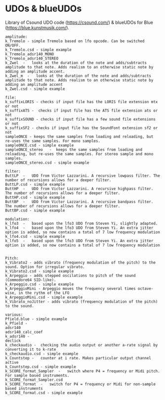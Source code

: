 # UDOs & blueUDOs

Library of Csound UDO code (https://csound.com/) & blueUDOs for Blue (https://blue.kunstmusik.com/).

    
    amplitude:
    k_Tremolo - simple Tremolo based on lfo opcode. Can be switched ON/OFF.
    k_Tremolo.csd - simple example
    k_Tremolo_adsr140_MONO
    k_Tremolo_adsr140_STEREO
    k_Zwel  -   looks at the duration of the note and adds/subtracts amplitude to that note. Adds realism to an otherwise static note by adding an amplitude accent.
    k_Zwel_m  -   looks at the duration of the note and adds/subtracts amplitude to that note. Adds realism to an otherwise static note by adding an amplitude accent
    k_Zwel.csd - simple example
        
    file:
    k_suffixLORIS - checks if input file has the LORIS file extension mtx or not
    k_suffixATS -  checks if input file has the ATS file extension ats or not
    k_suffixSOUND - checks if input file has a few sound file extensions or not
    k_suffixSF2 - checks if input file has the SoundFont extension sf2 or not
    sampleONCE - keeps the same samples from loading and reloading, but re-uses the same samples. For mono samples.
    sampleONCE.csd - simple example
    sampleONCE_stereo   -  keeps the same samples from loading and reloading, but re-uses the same samples. For stereo sample and mono samples.
    sampleONCE_stereo.csd - simple example
    
    filter:
    ButtLP  -   UDO from Victor Lazzarini. A recursive lowpass filter. The number of recursions allows for a deeper filter.
    ButtLP.csd - simple example
    ButtHP  -   UDO from Victor Lazzarini. A recursive highpass filter. The number of recursions allows for a deeper filter.
    ButtHP.csd - simple example
    ButtBP  -   UDO from Victor Lazzarini. A recursive bandpass filter. The number of recursions allows for a deeper filter.
    ButtBP.csd - simple example
        
    modulation:
    k_lfo3  -   based upon the lfo3 UDO from Steven Yi, slightly adapted. 
    k_lfo4  -   based upon the lfo3 UDO from Steven Yi. An extra jitter option is added, so now contains a total of 7 low frequency	modulation 
    k_lfo4.csd - simple example
    k_lfo5  -   based upon the lfo3 UDO from Steven Yi. An extra jitter option is added, so now contains a total of 7 low frequency	modulation 

    
    Pitch:
    k_Vibrato2 - adds vibrato (frequency modulation of the pitch) to the sound. Option for irregular vibrato.
    k_Vibrato2.csd - simple example
    k_Arpeggio - adds stepped oscilations to pitch of the sound (Commodore64 SID-like).
    k_Arpeggio.csd - simple example
    k_ArpeggioMini - Arpeggio moves the frequency several times octave-wise, in the rythm of the LFO
    k_ArpeggioMini.csd - simple example
    k_Vibrato_noJitter - adds vibrato (frequency modulation of the pitch) to the sound.
    
    various:
    Pfield.blue - simple example
    k_Pfield -
    adsr140
    adsr140_calc_coef
    k_adsr140 - 
    declick
    k_checkaudio -  checking the audio output or another a-rate signal by converting it to k-rate
    k_checkaudio.csd - simple example
    k_Countstep -   counter at i rate. Makes particular output channel active
    k_Countstep.csd - simple example
    k_SCORE_format_Sampler  -   switch where P4 = frequency or Midi pitch. For sample based instruments. 
    k_SCORE_format_Sampler.csd
    k_SCORE_format  -   switch for P4 = frequency or Midi for non-sample based instruments
    k_SCORE_format.csd - simple example

    

   





   

